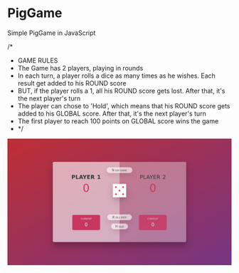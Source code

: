 # PigGame
Simple PigGame in JavaScript

/*
*  GAME RULES
* The Game has 2 players, playing in rounds
* In each turn, a player rolls a dice as many times as he wishes. Each result get added to his ROUND score
* BUT, if the player rolls a 1, all his ROUND score gets lost. After that, it's the next player's turn
* The player can chose to 'Hold', which means that his ROUND score gets added to his GLOBAL score. After that, it's the next player's turn
* The first player to reach 100 points on GLOBAL score wins the game
* */

![Project Image](https://github.com/EmirWorld/PigGame/blob/master/ProjectImage.png)

